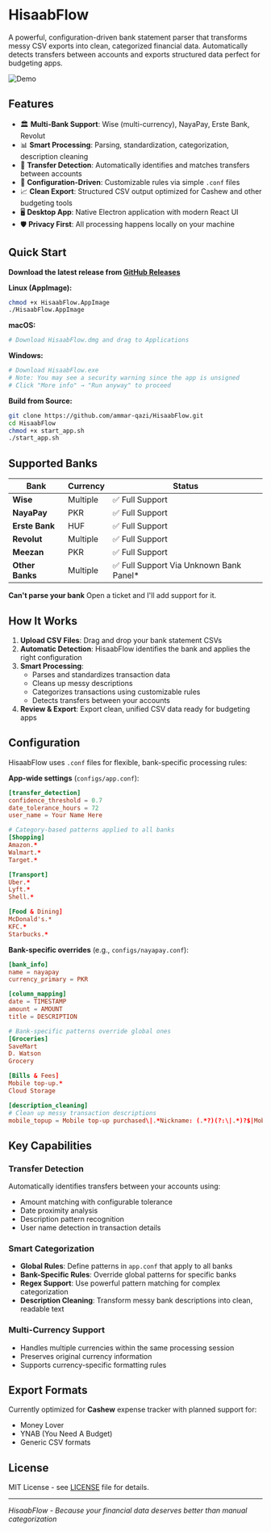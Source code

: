 # HisaabFlow

A powerful, configuration-driven bank statement parser that transforms messy CSV exports into clean, categorized financial data. Automatically detects transfers between accounts and exports structured data perfect for budgeting apps.

![Demo](docs/_media/demo.gif)

## Features

- 🏛️ **Multi-Bank Support**: Wise (multi-currency), NayaPay, Erste Bank, Revolut
- 📊 **Smart Processing**: Parsing, standardization, categorization, description cleaning
- 🔄 **Transfer Detection**: Automatically identifies and matches transfers between accounts
- 🔧 **Configuration-Driven**: Customizable rules via simple `.conf` files
- 📈 **Clean Export**: Structured CSV output optimized for Cashew and other budgeting tools
- 🖥️ **Desktop App**: Native Electron application with modern React UI
- 🛡️ **Privacy First**: All processing happens locally on your machine

## Quick Start

**Download the latest release from [GitHub Releases](https://github.com/ammar-qazi/HisaabFlow/releases)**

**Linux (AppImage):**

```bash
chmod +x HisaabFlow.AppImage
./HisaabFlow.AppImage
```

**macOS:**

```bash
# Download HisaabFlow.dmg and drag to Applications
```

**Windows:**

```bash
# Download HisaabFlow.exe
# Note: You may see a security warning since the app is unsigned
# Click "More info" → "Run anyway" to proceed
```

**Build from Source:**

```bash
git clone https://github.com/ammar-qazi/HisaabFlow.git
cd HisaabFlow
chmod +x start_app.sh
./start_app.sh
```

## Supported Banks

| Bank | Currency | Status |
|------|----------|--------|
| **Wise** | Multiple | ✅ Full Support |
| **NayaPay** | PKR | ✅ Full Support |
| **Erste Bank** | HUF | ✅ Full Support |
| **Revolut** | Multiple | ✅ Full Support |
| **Meezan** | PKR | ✅ Full Support |
| **Other Banks** | Multiple | ✅ Full Support Via Unknown Bank Panel* |

**Can't parse your bank** Open a ticket and I'll add support for it.

## How It Works

1. **Upload CSV Files**: Drag and drop your bank statement CSVs
2. **Automatic Detection**: HisaabFlow identifies the bank and applies the right configuration
3. **Smart Processing**:
   - Parses and standardizes transaction data
   - Cleans up messy descriptions
   - Categorizes transactions using customizable rules
   - Detects transfers between your accounts
4. **Review & Export**: Export clean, unified CSV data ready for budgeting apps

## Configuration

HisaabFlow uses `.conf` files for flexible, bank-specific processing rules:

**App-wide settings** (`configs/app.conf`):

```conf
[transfer_detection]
confidence_threshold = 0.7
date_tolerance_hours = 72
user_name = Your Name Here

# Category-based patterns applied to all banks
[Shopping]
Amazon.*
Walmart.*
Target.*

[Transport]
Uber.*
Lyft.*
Shell.*

[Food & Dining]
McDonald's.*
KFC.*
Starbucks.*
```

**Bank-specific overrides** (e.g., `configs/nayapay.conf`):

```conf
[bank_info]
name = nayapay
currency_primary = PKR

[column_mapping]
date = TIMESTAMP
amount = AMOUNT
title = DESCRIPTION

# Bank-specific patterns override global ones
[Groceries]
SaveMart
D. Watson
Grocery

[Bills & Fees]
Mobile top-up.*
Cloud Storage

[description_cleaning]
# Clean up messy transaction descriptions
mobile_topup = Mobile top-up purchased\|.*Nickname: (.*?)(?:\|.*)?$|Mobile topup for \1
```

## Key Capabilities

### Transfer Detection

Automatically identifies transfers between your accounts using:

- Amount matching with configurable tolerance
- Date proximity analysis
- Description pattern recognition
- User name detection in transaction details

### Smart Categorization

- **Global Rules**: Define patterns in `app.conf` that apply to all banks
- **Bank-Specific Rules**: Override global patterns for specific banks
- **Regex Support**: Use powerful pattern matching for complex categorization
- **Description Cleaning**: Transform messy bank descriptions into clean, readable text

### Multi-Currency Support

- Handles multiple currencies within the same processing session
- Preserves original currency information
- Supports currency-specific formatting rules

## Export Formats

Currently optimized for **Cashew** expense tracker with planned support for:

- Money Lover
- YNAB (You Need A Budget)
- Generic CSV formats

## License

MIT License - see [LICENSE](LICENSE) file for details.

---

*HisaabFlow - Because your financial data deserves better than manual categorization*
